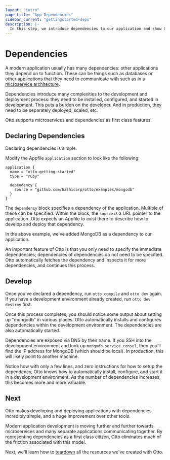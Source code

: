 ```yaml
---
layout: "intro"
page_title: "App Dependencies"
sidebar_current: "gettingstarted-deps"
description: |-
  In this step, we introduce dependencies to our application and show Otto manages those dependencies.
---
```


# Dependencies

A modern application usually has many dependencies: other applications they
depend on to function. These can be things such as databases or other applications
that they need to communicate with such as in a
[microservice architecture](http://martinfowler.com/articles/microservices.html).

Dependencies introduce many complexities to the development and deployment
process: they need to be installed, configured, and started in development.
This puts a burden on the developer. And in production, they need to be
separately deployed, scaled, etc.

Otto supports microservices and dependencies as first class features.

## Declaring Dependencies

Declaring dependencies is simple.

Modify the Appfile `application` section to look like the following:

```
application {
  name = "otto-getting-started"
  type = "ruby"

  dependency {
    source = "github.com/hashicorp/otto/examples/mongodb"
  }
}
```

The `dependency` block specifies a dependency of the application. Multiple
of these can be specified. Within the block, the `source` is a URL
pointer to the application. Otto expects an Appfile to exist there to describe
how to develop and deploy that dependency.

In the above example, we've added MongoDB as a dependency to our application.

An important feature of Otto is that you only need to specify the immediate
dependencies; dependencies of dependencies do not need to be specified.
Otto automatically fetches the dependency and inspects it for more
dependencies, and continues this process.

## Develop

Once you've declared a dependency, run `otto compile` and `otto dev` again. 
If you have a development environment already created, run `otto dev destroy` first.

Once this process completes, you should notice some output about
setting up "mongodb" in various places. Otto automatically installs
and configures dependencies within the development environment. The
dependencies are also automatically started.

Dependencies are exposed via DNS by their name. If you SSH into the
development environment and look up `mongodb.service.consul`, then
you'll find the IP address for MongoDB (which should be local). In production,
this will likely point to another machine.

Notice how with only a few lines, and zero instructions for how to setup
the dependency, Otto knows how to automatically install, configure, and
start it in a development environment. As the number of dependencies
increases, this becomes more and more valuable.

## Next

Otto makes developing and deploying applications with dependencies
incredibly simple, and a huge improvement over other tools.

Modern application development is moving further and further towards
microservices and many separate applications communicating together.
By representing dependencies as a first class citizen, Otto eliminates
much of the friction associated with this model.

Next, we'll learn how to
[teardown](/intro/getting-started/teardown.html)
all the resources we've created with Otto.

